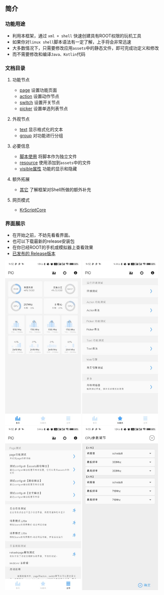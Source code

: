 ## 简介

### 功能用途
- 利用本框架，通过 `xml + shell` 快速创建具有ROOT权限的玩机工具
- 如果你对`linux shell`脚本语法有一定了解，上手将会非常迅速
- 大多数情况下，只需要修改应用`assets`中的静态文件，即可完成功定义和修改
- 而不需要修改和编译`Java、Kotlin`代码

### 文档目录

1. 功能节点
    - [page](./Page.md) 设置功能页面
    - [action](./Action.md) 设置动作节点
    - [switch](./Switch.md) 设置开关节点
    - [picker](./Picker.md) 设置单选列表节点

2. 外观节点
    - [text](./Text.md) 显示格式化的文本
    - [group](./Group.md) 对功能进行分组

3. 必要信息
    - [脚本使用](./Script.md) 将脚本作为独立文件
    - [resource](./Resource.md) 使用添加到`assets`中的文件
    - [visible属性](./Property_Visible.md) 功能的显示和隐藏

4. 额外拓展
    - [其它](./Extra.md) 了解框架对Shell所做的额外补充

5. 网页模式
    - [KrScriptCore](./js-engine/WebBrowser.md "网页上运行脚本 说明章节")


### 界面展示
- 在开始之前，不妨先看看界面。
- 也可以下载最新的release安装包
- 在你已经ROOT的手机或模拟器上查看效果
- [已发布的 Release版本](https://github.com/helloklf/kr-scripts/releases)

<img src="./exhibition/home.jpg" height="auto" width="49%" />
<img src="./exhibition/favorite.jpg" height="auto" width="49%" />
<img src="./exhibition/more.jpg" height="auto" width="49%" />
<img src="./exhibition/action-params.jpg" height="auto" width="49%" />